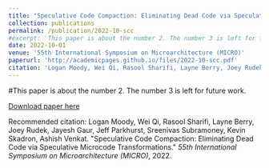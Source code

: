 ```yaml
---
title: "Speculative Code Compaction: Eliminating Dead Code via Speculative Microcode Transformations"
collection: publications
permalink: /publication/2022-10-scc
#excerpt: 'This paper is about the number 2. The number 3 is left for future work.'
date: 2022-10-01
venue: '55th International Symposium on Microarchitecture (MICRO)'
paperurl: 'http://academicpages.github.io/files/2022-10-scc.pdf'
citation: 'Logan Moody, Wei Qi, Rasool Sharifi, Layne Berry, Joey Rudek, Jayesh Gaur, Jeff Parkhurst, Sreenivas Subramoney, Kevin Skadron, Ashish Venkat. "Speculative Code Compaction: Eliminating Dead Code via Speculative Microcode Transformations." <i>55th International Symposium on Microarchitecture (MICRO)</i>, 2022.'
---
```

#This paper is about the number 2. The number 3 is left for future work.

[Download paper here](http://academicpages.github.io/files/2022-10-scc.pdf)

Recommended citation: Logan Moody, Wei Qi, Rasool Sharifi, Layne Berry, Joey Rudek, Jayesh Gaur, Jeff Parkhurst, Sreenivas Subramoney, Kevin Skadron, Ashish Venkat. "Speculative Code Compaction: Eliminating Dead Code via Speculative Microcode Transformations." <i>55th International Symposium on Microarchitecture (MICRO)</i>, 2022.
